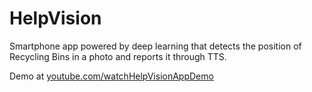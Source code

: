 # HelpVision
Smartphone app powered by deep learning that detects the position of Recycling Bins in a photo and reports it through TTS.

Demo at [youtube.com/watchHelpVisionAppDemo](https://www.youtube.com/watch?v=Js-Gqy7QKNw)
